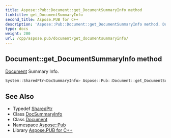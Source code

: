 ```yaml
---
title: Aspose::Pub::Document::get_DocumentSummaryInfo method
linktitle: get_DocumentSummaryInfo
second_title: Aspose.PUB for C++
description: 'Aspose::Pub::Document::get_DocumentSummaryInfo method. Document Summary Info in C++.'
type: docs
weight: 200
url: /cpp/aspose.pub/document/get_documentsummaryinfo/
---
```

## Document::get_DocumentSummaryInfo method


[Document](../) Summary Info.

```cpp
System::SharedPtr<DocSummaryInfo> Aspose::Pub::Document::get_DocumentSummaryInfo() const
```

## See Also

* Typedef [SharedPtr](../../../system/sharedptr/)
* Class [DocSummaryInfo](../../docsummaryinfo/)
* Class [Document](../)
* Namespace [Aspose::Pub](../../)
* Library [Aspose.PUB for C++](../../../)
